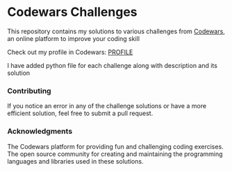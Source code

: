 # Codewars Challenges

This repository contains my solutions to various challenges from [Codewars](https://www.codewars.com), an online platform to improve your coding skill

Check out my profile in Codewars: [PROFILE](https://www.codewars.com/users/Its_Arvindh_here)

I have added python file for each challenge along with description and its solution

### Contributing
If you notice an error in any of the challenge solutions or have a more efficient solution, feel free to submit a pull request.

### Acknowledgments
The Codewars platform for providing fun and challenging coding exercises.
The open source community for creating and maintaining the programming languages and libraries used in these solutions.

